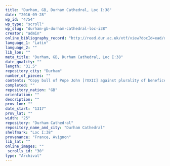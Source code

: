 ```yaml
---
title: "Durham, GB, Durham Cathedral, Loc I:38"
date: "2016-09-28"
wp_id: "4754"
wp_type: "scroll"
wp_slug: "durham-gb-durham-cathedral-loc-i38"
creator: "admin"
online_bibliography_record: "http://reed.dur.ac.uk/xtf/view?docId=ead/dcd/dcdlocel.xml#qxj-40"
language_1: "Latin"
language_2: ""
lib_lon: ""
meta_title: "Durham, GB, Durham Cathedral, Loc I:38"
date_quality: ""
length: "31.5"
repository_city: "Durham"
number_of_pieces: ""
contents: "Copy bull of Pope John [?XXII] against plurality of benefices with or without cure of souls annexed to them, reciting the constitution exsecrabilis). Dated at Avignon 13 Kal. December Pont. 2."
completed: ""
repository_nation: "GB"
orientation: ""
description: ""
prov_lon: ""
date_start: "1317"
prov_lat: ""
width: "25"
repository: "Durham Cathedral"
repository_name_and_city: "Durham Cathedral"
shelfmark: "Loc I:38"
provenance: "France, Avignon"
lib_lat: ""
online_images: ""
_scrolls_id: "30"
type: "Archival"
---
```



